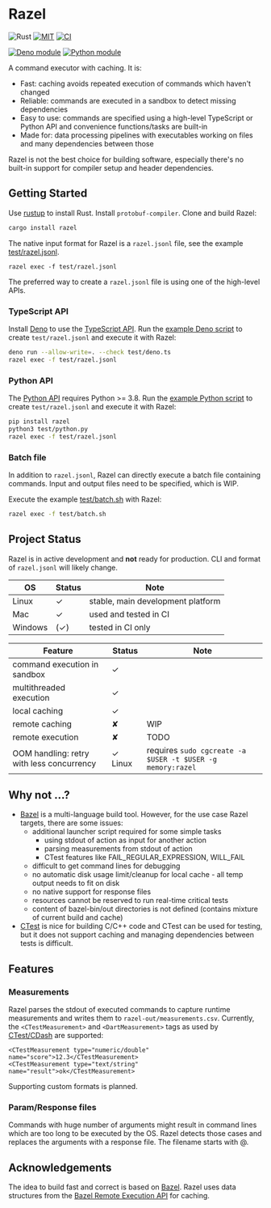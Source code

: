 # Razel

![Rust](https://img.shields.io/badge/language-rust-blue.svg)
[![MIT](https://img.shields.io/badge/license-MIT-blue.svg)](https://github.com/reu-dev/razel/blob/main/LICENSE.md)
[![CI](https://github.com/reu-dev/razel/actions/workflows/ci.yml/badge.svg)](https://github.com/reu-dev/razel/actions/workflows/ci.yml)

[![Deno module](https://shield.deno.dev/x/razel)](https://deno.land/x/razel)
[![Python module](https://img.shields.io/pypi/v/razel.svg)](https://pypi.org/pypi/razel)

A command executor with caching. It is:

* Fast: caching avoids repeated execution of commands which haven't changed
* Reliable: commands are executed in a sandbox to detect missing dependencies
* Easy to use: commands are specified using a high-level TypeScript or Python API and convenience functions/tasks are
  built-in
* Made for: data processing pipelines with executables working on files and many dependencies between those

Razel is not the best choice for building software, especially there's no built-in support for compiler setup and header
dependencies.

## Getting Started

Use [rustup](https://rustup.rs/) to install Rust. Install `protobuf-compiler`. Clone and build Razel:

```bash
cargo install razel
```

The native input format for Razel is a `razel.jsonl` file, see the example [test/razel.jsonl](test/razel.jsonl).
```
razel exec -f test/razel.jsonl
```

The preferred way to create a `razel.jsonl` file is using one of the high-level APIs.

### TypeScript API

Install [Deno](https://deno.land/) to use the [TypeScript API](include/deno/razel.ts).
Run the [example Deno script](test/deno.ts) to create `test/razel.jsonl` and execute it with Razel:

```bash
deno run --allow-write=. --check test/deno.ts
razel exec -f test/razel.jsonl
```

### Python API

The [Python API](include/python/razel.py) requires Python >= 3.8.
Run the [example Python script](test/python.py) to create `test/razel.jsonl` and execute it with Razel:

```bash
pip install razel
python3 test/python.py
razel exec -f test/razel.jsonl
```

### Batch file

In addition to `razel.jsonl`, Razel can directly execute a batch file containing commands.
Input and output files need to be specified, which is WIP.

Execute the example [test/batch.sh](test/batch.sh) with Razel:

```bash
razel exec -f test/batch.sh
```

## Project Status

Razel is in active development and **not** ready for production. CLI and format of `razel.jsonl` will likely change.

| OS      | Status | Note                              |
|---------|--------|-----------------------------------|
| Linux   | ✓      | stable, main development platform |
| Mac     | ✓      | used and tested in CI             |
| Windows | (✓)    | tested in CI only                 |

| Feature                                   | Status  | Note                                                       |
|-------------------------------------------|---------|------------------------------------------------------------|
| command execution in sandbox              | ✓       |                                                            |
| multithreaded execution                   | ✓       |                                                            |
| local caching                             | ✓       |                                                            |
| remote caching                            | ✘       | WIP                                                        |
| remote execution                          | ✘       | TODO                                                       |
| OOM handling: retry with less concurrency | ✓ Linux | requires `sudo cgcreate -a $USER -t $USER -g memory:razel` |

## Why not ...?

* [Bazel](https://bazel.build/) is a multi-language build tool. However, for the use case Razel targets, there are some
  issues:
    * additional launcher script required for some simple tasks
        * using stdout of action as input for another action
        * parsing measurements from stdout of action
        * CTest features like FAIL_REGULAR_EXPRESSION, WILL_FAIL
    * difficult to get command lines for debugging
    * no automatic disk usage limit/cleanup for local cache - all temp output needs to fit on disk
    * no native support for response files
    * resources cannot be reserved to run real-time critical tests
    * content of bazel-bin/out directories is not defined (contains mixture of current build and cache)
* [CTest](https://cmake.org/cmake/help/latest/manual/ctest.1.html) is nice for building C/C++ code and CTest can be used
  for testing,
  but it does not support caching and managing dependencies between tests is difficult.

## Features

### Measurements

Razel parses the stdout of executed commands to capture runtime measurements and writes them to `razel-out/measurements.csv`.
Currently, the `<CTestMeasurement>` and `<DartMeasurement>` tags as used by [CTest/CDash](https://cmake.org/cmake/help/latest/command/ctest_test.html#additional-test-measurements) are supported:
```
<CTestMeasurement type="numeric/double" name="score">12.3</CTestMeasurement>
<CTestMeasurement type="text/string" name="result">ok</CTestMeasurement>
```
Supporting custom formats is planned.

### Param/Response files

Commands with huge number of arguments might result in command lines which are too long to be executed by the OS.
Razel detects those cases and replaces the arguments with a response file. The filename starts with @.

## Acknowledgements

The idea to build fast and correct is based on [Bazel](https://bazel.build/). Razel uses data structures from
the [Bazel Remote Execution API](https://github.com/bazelbuild/remote-apis/blob/main/build/bazel/remote/execution/v2/remote_execution.proto)
for caching.
